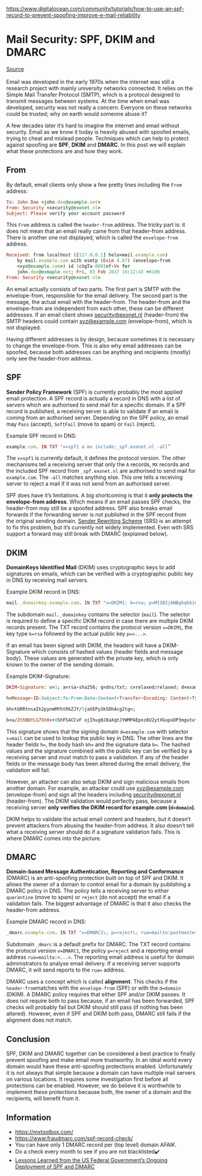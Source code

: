 https://www.digitalocean.com/community/tutorials/how-to-use-an-spf-record-to-prevent-spoofing-improve-e-mail-reliability

# Mail Security: SPF, DKIM and DMARC
[Source](http://techblog.exonet.nl/2017-02-03-spf-dkim-dmarc)
</br>
</br>
Email was developed in the early 1970s when the internet was still a research project with mainly university networks connected. It relies on the Simple Mail Transfer Protocol (SMTP), which is a protocol designed to transmit messages between systems. At the time when email was developed, security was not really a concern. Everyone on these networks could be trusted; why on earth would someone abuse it?

A few decades later it’s hard to imagine the internet and email without security. Email as we know it today is heavily abused with spoofed emails, trying to cheat and mislead people. Techniques which can help to protect against spoofing are  **SPF**,  **DKIM**  and  **DMARC**. In this post we will explain what these protections are and how they work.

## From

By default, email clients only show a few pretty lines including the  `From`  address:

```ruby
To: John Doe <john.doe@example.net>
From: Security <security@exonet.nl>
Subject: Please verify your account password
```

This  `From`  address is called the  `header-from`  address. The tricky part is: it does not mean that an email really came from that header-from address. There is another one not displayed, which is called the  `envelope-from`  address.

```ruby
Received: from localhost ([127.0.0.1] helo=mail.example.com)
    by mail.example.com with esmtp (Exim 4.87) (envelope-from
    <xyz@example.com>) id 1cUgTa-0001nf-Vn for 
    john.doe@exmaple.net; Fri, 03 Feb 2017 10:12:43 +0100
From: Security <security@exonet.nl>
```

An email actually consists of two parts. The first part is SMTP with the envelope-from, responsible for the email delivery. The second part is the message, the actual email with the header-from. The header-from and the envelope-from are independent from each other, these can be different addresses. If an email client shows security@exonet.nl (header-from) the SMTP headers could contain xyz@example.com (envelope-from), which is not displayed.

Having different addresses is by design, because sometimes it is necessary to change the envelope-from. This is also why email addresses can be spoofed, because both addresses can be anything and recipients (mostly) only see the header-from address.

## SPF

**Sender Policy Framework**  (SPF) is currently probably the most applied email protection. A SPF record is actually a record in DNS with a list of servers which are authorised to send mail for a specific domain. If a SPF record is published, a receiving server is able to validate if an email is coming from an authorised server. Depending on the SPF policy, an email may  `Pass`  (accept),  `SoftFail`  (move to spam) or  `Fail`  (reject).

Example SPF record in DNS:

```ruby
example.com. IN TXT "v=spf1 a mx include:_spf.exonet.nl -all”
```

The  `v=spf1`  is currently default, it defines the protocol version. The other mechanisms tell a receiving server that only the  `A`  records,  `MX`  records and the included SPF record from  `_spf.exonet.nl`  are authorised to send mail for  `example.com`. The  `-all`  matches anything else. This one tells a receiving server to reject a mail if it was not send from an authorised server.

SPF does have it’s limitations. A big shortcoming is that it  **only protects the envelope-from address**. Which means if an email passes SPF checks, the header-from may still be a spoofed address. SPF also breaks email forwards if the forwarding server is not published in the SPF record from the original sending domain.  [Sender Rewriting Scheme](https://en.wikipedia.org/wiki/Sender_Rewriting_Scheme)  (SRS) is an attempt to fix this problem, but it’s currently not widely implemented. Even with SRS support a forward may still break with DMARC (explained below).

## DKIM

**DomainKeys Identified Mail**  (DKIM) uses cryptographic keys to add signatures on emails, which can be verified with a cryptographic public key in DNS by receiving mail servers.

Example DKIM record in DNS:

```ruby
mail._domainkey.example.com. IN TXT "v=DKIM1; k=rsa; p=MIIBIjANBgkqhkiG9wQBAQEFAAOCAQ8AMIIBCgKCAQEA1S59rofl+T1eUQ0OGnhCJMG15iyqxN9VITKOXQ5jYg5olV+dXYCCB43Ub1DFbOpvCNPsdTt2gH1JZW8FNMhIrE4fMvWbS54wpa9QhzfBNV7knDq4U3s84kcRlsOuHaA1o7DgZ7u9iHFuMdw4K7goRZdmfW/L7utC108Gmrq4oFxnsJSrEMALsu3gyIGOK0L2STYWkKAlmYNmv8QauOa2m6mIyBl0mRtH8Qdm8A5dY0xa1KKC41RG+FyMcecPfu+FznFDhqTA+wlZkIyl2eG/HLuRExIe5R9uoVirkO3wj3M2jR5S8K4HcWINF6DiAozQGRK/CIScFGSy9DH4wfuS0QIDAQAB";
```

The subdomain  `mail._domainkey`  contains the selector (`mail`). The selector is required to define a specific DKIM record in case there are multiple DKIM records present. The TXT record contains the protocol version  `v=DKIM1`, the key type  `k=rsa`  followed by the actual public key  `p=<...>`.

If an email has been signed with DKIM, the headers will have a DKIM-Signature which consists of hashed values (header fields and message body). These values are generated with the private key, which is only known to the owner of the sending domain.

Example DKIM-Signature:

```ruby
DKIM-Signature: v=1; a=rsa-sha256; q=dns/txt; c=relaxed/relaxed; d=example.com ; s=mail; 

h=Message-ID:Subject:To:From:Date:Content-Transfer-Encoding: Content-Type:MIME-Version:Sender:Reply-To:Cc:Content-ID:Content-Description: Resent-Date:Resent-From:Resent-Sender:Resent-To:Resent-Cc:Resent-Message-ID: In-Reply-To:References:List-Id:List-Help:List-Unsubscribe:List-Subscribe: List-Post:List-Owner:List-Archive;

bh=tGRRtnsaIk2pynmMYhtRkZJY/5jaVEPy3kSOhAcg2tg=;

b=a/ZthBQYLG7Sh0x+8ShFS4CCvF ojIhug0J8aXqtJYWMPAEpnz8U2ytXGupxDP3mgututZ4MFsDPGvH+vgyXg778Djzj5939CnYoIl6W 4KPSQ7NKQy0dFoRCXs6KE0ejE8GhuPFGAJL+RhUBRDyyXl68NugXf/NLK210XziY05pXXbg9h3H0P GE0KHz3iy+j8AEgjr5X+Dwj71iagpzRCzPFRGp5HsorsGIKli0yEHVWZBbK6+XcJ90MuePpC2yYSN GJ20nhYrE+glijopMJ8LeIC7oJuzgPaOa4x5ugElTOpdLYLAMV+nZEu50uqVEr2REh7KbJ1KkqEw/ fkNxnKvA==;
```

This signature shows that the signing domain  `d=example.com`  with selector  `s=mail`  can be used to lookup the public key in DNS. The other lines are the header fields  `h=`, the body hash  `bh=`  and the signature data  `b=`. The hashed values and the signature combined with the public key can be verified by a receiving server and must match to pass a validation. If any of the header fields or the message body has been altered during the email delivery, the validation will fail.

However, an attacker can also setup DKIM and sign malicious emails from another domain. For example, an attacker could use xyz@example.com (envelope-from) and sign all the headers including security@exonet.nl (header-from). The DKIM validation would perfectly pass, because a receiving server  **only verifies the DKIM record for example.com (`d=domain`)**.

DKIM helps to validate the actual email content and headers, but it doesn’t prevent attackers from abusing the header-from address. It also doesn’t tell what a receiving server should do if a signature validation fails. This is where DMARC comes into the picture.

## DMARC

**Domain-based Message Authentication, Reporting and Conformance**  (DMARC) is an anti-spoofing protection built on top of SPF and DKIM. It allows the owner of a domain to control email for a domain by publishing a DMARC policy in DNS. The policy tells a receiving server to either  `quarantine`  (move to spam) or  `reject`  (do not accept) the email if a validation fails. The biggest advantage of DMARC is that it also checks the header-from address.

Example DMARC record in DNS:

```ruby
_dmarc.example.com. IN TXT "v=DMARC1\; p=reject\; rua=mailto:postmaster@example.com"
```

Subdomain  `_dmarc`  is a default prefix for DMARC. The TXT record contains the protocol version  `v=DMARC1`, the policy  `p=reject`  and a reporting email address  `rua=mailto:<...>`. The reporting email address is useful for domain administrators to analyse email delivery. If a receiving server supports DMARC, it will send reports to the  `rua=`  address.

DMARC uses a concept which is called  **alignment**. This checks if the  `header-from`matches with the  `envelope-from`  (SPF) or with the  `d=domain`  (DKIM). A DMARC policy requires that either SPF and/or DKIM passes. It does not require both to pass because, if an email has been forwarded, SPF checks will probably fail but DKIM should still pass (if nothing has been altered). However, even if SPF and DKIM both pass, DMARC still fails if the alignment does not match.

## Conclusion

SPF, DKIM and DMARC together can be considered a best practice to finally prevent spoofing and make email more trustworthy. In an ideal world every domain would have these anti-spoofing protections enabled. Unfortunately it is not always that simple because a domain can have multiple mail servers on various locations. It requires some investigation first before all protections can be enabled. However, we do believe it is worthwhile to implement these protections because both, the owner of a domain and the recipients, will benefit from it.

## Information
* https://mxtoolbox.com/ 
* https://www.fraudmarc.com/spf-record-check/
* You can have only 1 DMARC record per (top level) domain AFAIK.
* Do a check every month to see if you are not blacklisted:heavy_check_mark:
* [Lessons Learned from the US Federal Government’s Ongoing Deployment of SPF and DMARC](https://seanthegeek.net/310/spf-dmarc-federal-government-checkdmarc/)
